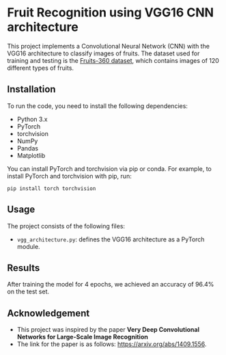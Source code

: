 # Fruit Recognition using VGG16 CNN architecture

This project implements a Convolutional Neural Network (CNN) with the VGG16 architecture to classify images of fruits. The dataset used for training and testing is the [Fruits-360 dataset](https://www.kaggle.com/moltean/fruits), which contains images of 120 different types of fruits.

## Installation

To run the code, you need to install the following dependencies:

- Python 3.x
- PyTorch
- torchvision
- NumPy
- Pandas
- Matplotlib

You can install PyTorch and torchvision via pip or conda. For example, to install PyTorch and torchvision with pip, run:

```
pip install torch torchvision
```

## Usage

The project consists of the following files:

- `vgg_architecture.py`: defines the VGG16 architecture as a PyTorch module.

## Results

After training the model for 4 epochs, we achieved an accuracy of 96.4% on the test set.

## Acknowledgement

- This project was inspired by the paper **Very Deep Convolutional Networks for Large-Scale Image Recognition**
- The link for the paper is as follows: https://arxiv.org/abs/1409.1556.
